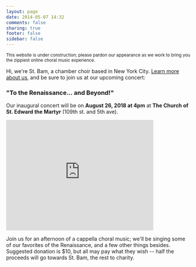 ```yaml
---
layout: page
date: 2014-05-07 14:32
comments: false
sharing: true
footer: false
sidebar: false
---
```

<small>This website is under construction; please pardon our appearance as we work to bring you the zippiest online choral music experience.</small>

Hi, we're St. Bam, a chamber choir based in New York City. [Learn more about us](/about.html), and be sure to join us at our upcoming concert:

### "To the Renaissance... and Beyond!"
Our inaugural concert will be on <strong>August 26, 2018 at 4pm</strong> at <strong>The Church of St. Edward the Martyr</strong> (109th st. and 5th ave).

<iframe src="https://www.google.com/maps/embed?pb=!1m14!1m8!1m3!1d12081.874954560088!2d-73.9490287!3d40.7956923!3m2!1i1024!2i768!4f13.1!3m3!1m2!1s0x0%3A0x735a4cd98cebd8ed!2sChurch+of+St+Edward+the+Martyr!5e0!3m2!1sen!2sus!4v1532579461046" width="400" height="300" frameborder="0" style="border:0" allowfullscreen></iframe>


Join us for an afternoon of a cappella choral music; we'll be singing some of our favorites of the Renaissance, and a few other things besides. Suggested donation is $10, but all may pay what they wish -- half the proceeds will go towards St. Bam, the rest to charity.
